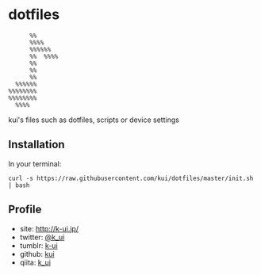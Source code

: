 dotfiles
=========

```
      %%
      %%%%
      %%%%%%
      %%  %%%%
      %%
      %%
      %%
  %%%%%%
%%%%%%%%
%%%%%%%%
  %%%%
```

kui's files such as dotfiles, scripts or device settings

Installation
--------------

In your terminal:

```
curl -s https://raw.githubusercontent.com/kui/dotfiles/master/init.sh | bash
```


Profile
--------

* site: http://k-ui.jp/
* twitter: [@k_ui](https://twitter.com/k_ui)
* tumblr:  [k-ui](http://k-ui.tumblr.com)
* github: [kui](https://github.com/kui)
* qiita: [k_ui](http://qiita.com/k_ui)
